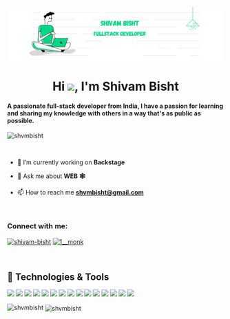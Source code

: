 ![MasterHead](</images/Pink and Purple Professional LinkedIn Banner.png>)

<h1 align="center">Hi <img src="https://raw.githubusercontent.com/MartinHeinz/MartinHeinz/master/wave.gif" width="30px">, I'm Shivam Bisht </h1>
<h4 align="left">A passionate full-stack developer from India, I have a passion for learning and sharing my knowledge with others in a way that's as public as possible.</h4>
<p align="left"> <img src="https://komarev.com/ghpvc/?username=shvmbisht&label=Profile%20views&color=0e75b6&style=flat" alt="shvmbisht" /> </p>

<p align="left"> <a href="https://twitter.com/" target="blank"><img src="https://img.shields.io/twitter/follow/?logo=twitter&style=for-the-badge" alt="" /></a> </p>

- 🔭 I’m currently working on **Backstage**

- 💬 Ask me about **WEB 🕸**

- 📫 How to reach me **shvmbisht@gmail.com**
<br/>
<h3 align="left">Connect with me:</h3>
<p align="left">
<a href="https://linkedin.com/in/shivam-bisht" target="blank"><img align="center" src="https://raw.githubusercontent.com/rahuldkjain/github-profile-readme-generator/master/src/images/icons/Social/linked-in-alt.svg" alt="shivam-bisht" height="30" width="40" /></a>
<a href="https://instagram.com/1__monk" target="blank"><img align="center" src="https://raw.githubusercontent.com/rahuldkjain/github-profile-readme-generator/master/src/images/icons/Social/instagram.svg" alt="1__monk" height="30" width="40" /></a>
</p>
<br/>


## 🔧 Technologies & Tools
![](https://img.shields.io/badge/code-node.js-brightgreen?style=flat&logo=node.js&logoColor=white&color=2bbc8a)
![](https://img.shields.io/badge/Code-JavaScript-informational?style=flat&logo=javascript&logoColor=white&color=2bbc8a)
![](https://img.shields.io/badge/code-React-brightgreen?style=flat&logo=React&logoColor=white&color=2bbc8a)
![](https://img.shields.io/badge/Code-Typescript-informational?style=flat&logo=TypeScript&logoColor=white&color=2bbc8a)
![](https://img.shields.io/badge/Code-Vue-informational?style=flat&logo=vue.js&logoColor=white&color=2bbc8a)
![](https://img.shields.io/badge/Code-Redux-informational?style=flat&logo=Redux&logoColor=white&color=2bbc8a)
![](https://img.shields.io/badge/Tools-MySQL-informational?style=flat&logo=MySQL&logoColor=white&color=2bbc8a)
![](https://img.shields.io/badge/Tools-MongoDB-informational?style=flat&logo=MongoDB&logoColor=white&color=2bbc8a)
![](https://img.shields.io/badge/Tools-GraphQL-informational?style=flat&logo=GraphQL&logoColor=white&color=2bbc8a)
![](https://img.shields.io/badge/Tools-Firebase-informational?style=flat&logo=Firebase&logoColor=white&color=2bbc8a)
![](https://img.shields.io/badge/Tools-Redis-informational?style=flat&logo=Redis&logoColor=white&color=2bbc8a)
![](https://img.shields.io/badge/Tools-RabbitMQ-informational?style=flat&logo=RabbitMQ&logoColor=white&color=2bbc8a)
![](https://img.shields.io/badge/Tools-Docker-informational?style=flat&logo=docker&logoColor=white&color=2bbc8a)
![](https://img.shields.io/badge/Tools-Kubernetes-informational?style=flat&logo=kubernetes&logoColor=white&color=2bbc8a)
![](https://img.shields.io/badge/Tools-Postman-informational?style=flat&logo=Postman&logoColor=white&color=2bbc8a)
<br/>



<p><img align="left" src="https://github-readme-stats.vercel.app/api/top-langs?username=shvmbisht&show_icons=true&locale=en&layout=compact&theme=vue-dark" alt="shvmbisht" /></p>

<p>&nbsp;<img align="center" src="https://github-readme-stats.vercel.app/api?username=shvmbisht&show_icons=true&locale=en&theme=vue-dark" alt="shvmbisht" /></p>
